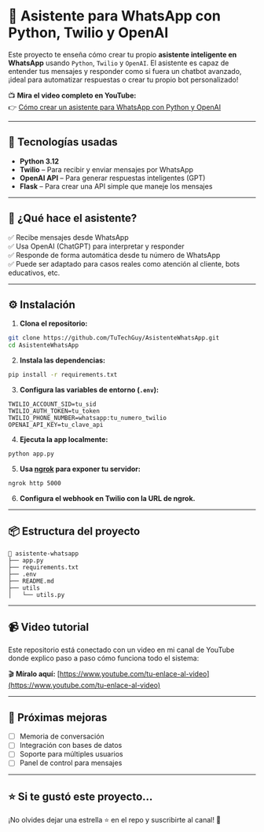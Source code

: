 # 🤖 Asistente para WhatsApp con Python, Twilio y OpenAI

Este proyecto te enseña cómo crear tu propio **asistente inteligente en WhatsApp** usando `Python`, `Twilio` y `OpenAI`. El asistente es capaz de entender tus mensajes y responder como si fuera un chatbot avanzado, ¡ideal para automatizar respuestas o crear tu propio bot personalizado!

📺 **Mira el video completo en YouTube:**  
👉 [Cómo crear un asistente para WhatsApp con Python y OpenAI](https://www.youtube.com/tu-enlace-al-video)

---

## 🚀 Tecnologías usadas

- **Python 3.12**
- **Twilio** – Para recibir y enviar mensajes por WhatsApp
- **OpenAI API** – Para generar respuestas inteligentes (GPT)
- **Flask** – Para crear una API simple que maneje los mensajes

---

## 🧠 ¿Qué hace el asistente?

✅ Recibe mensajes desde WhatsApp  
✅ Usa OpenAI (ChatGPT) para interpretar y responder  
✅ Responde de forma automática desde tu número de WhatsApp  
✅ Puede ser adaptado para casos reales como atención al cliente, bots educativos, etc.

---

## ⚙️ Instalación

1. **Clona el repositorio:**

```bash
git clone https://github.com/TuTechGuy/AsistenteWhatsApp.git
cd AsistenteWhatsApp
```

2. **Instala las dependencias:**

```bash
pip install -r requirements.txt
```

3. **Configura las variables de entorno (`.env`):**

```env
TWILIO_ACCOUNT_SID=tu_sid
TWILIO_AUTH_TOKEN=tu_token
TWILIO_PHONE_NUMBER=whatsapp:tu_numero_twilio
OPENAI_API_KEY=tu_clave_api
```

4. **Ejecuta la app localmente:**

```bash
python app.py
```

5. **Usa [ngrok](https://ngrok.com/) para exponer tu servidor:**

```bash
ngrok http 5000
```

6. **Configura el webhook en Twilio con la URL de ngrok.**

---

## 📦 Estructura del proyecto
```
📁 asistente-whatsapp
├── app.py
├── requirements.txt
├── .env
├── README.md
├── utils
│   └── utils.py
```

---

## 📹 Video tutorial

Este repositorio está conectado con un video en mi canal de YouTube donde explico paso a paso cómo funciona todo el sistema:

🎬 **Míralo aquí:** [https://www.youtube.com/tu-enlace-al-video](https://www.youtube.com/tu-enlace-al-video)

---

## 🧩 Próximas mejoras

- [ ] Memoria de conversación
- [ ] Integración con bases de datos
- [ ] Soporte para múltiples usuarios
- [ ] Panel de control para mensajes

---

## ⭐ Si te gustó este proyecto...

¡No olvides dejar una estrella ⭐ en el repo y suscribirte al canal! 🙌
